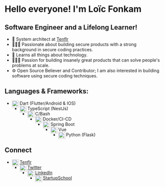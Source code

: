 # Hello everyone! I'm Loïc Fonkam 

## Software Engineer and a Lifelong Learner!

- 📱 System architect at [Tenflr][website]
- 👷🏾‍♂️ Passionate about building secure products with a strong background in secure coding practices.
- 📖  Learns all things about technology.
- 👷🏾‍♂️ Passion for building insanely great products that can solve people's problems at scale.
- ⚙ Open Source Believer and Contributor; I am also interested in building software using secure coding techniques.

## Languages & Frameworks:

- Dart (Flutter/Android & IOS)<img align="left" alt="flutter" width="22px" src="https://cdn.jsdelivr.net/npm/simple-icons@v3/icons/flutter.svg"/>
- TypeScript (NestJs)<img align="left" alt="javascript" width="22px" src="https://cdn.jsdelivr.net/npm/simple-icons@3.11.0/icons/typescript.svg"/>
- C/Bash <img align="left" alt="swift" width="22px" src="https://cdn.jsdelivr.net/npm/simple-icons@3.11.0/icons/gnubash.svg"/>
- Docker/CI-CD<img align="left" alt="android" width="22px" src="https://cdn.jsdelivr.net/npm/simple-icons@3.11.0/icons/docker.svg"/>
- Spring Boot <img align="left" width="22px" alt="springboot" src="https://img.icons8.com/color/48/000000/spring-logo.png"/>
- Vue <img align="left" width="22px" alt="vue" src="https://img.icons8.com/color/48/000000/vue-js.png"/>
- Python (Flask)<img align="left" alt="python" width="22px" src="https://cdn.jsdelivr.net/npm/simple-icons@v3/icons/python.svg"/>


## Connect

- [Tenflr<img align="left" alt="fonkamloic | Website" width="22px" src="https://avatars2.githubusercontent.com/u/65054118?s=200&v=4"/>][website]
- [Twitter<img align="left" alt="fonkamloic | Twitter" width="22px" src="https://cdn.jsdelivr.net/npm/simple-icons@v3/icons/twitter.svg"/>][twitter]
- [LinkedIn<img align="left" alt="fonkamloic | LinkedIn" width="22px" src="https://cdn.jsdelivr.net/npm/simple-icons@v3/icons/linkedin.svg"/>][linkedin]
- [StartupSchool<img align="left" alt="startupSchool | Instagram" width="22px" src="https://proptechzone.com/wp-content/uploads/2019/10/y_combinator-5f35cf76-ce77-4bfb-a744-160e63f0abf8-1.png"/>][startupschool]

[website]: https://tenflr.com


<!--[youtube]: https://youtube.com/c/XcodingwithAlfian -->

[twitter]: https://twitter.com/fonkamloic
[linkedin]: https://linkedin.com/in/fonkamloic
[startupschool]: https://www.startupschool.org/users/edit
